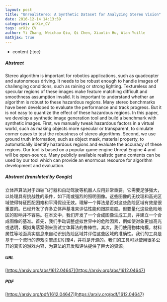 ```yaml
---
layout: post
title: "UnrealStereo: A Synthetic Dataset for Analyzing Stereo Vision"
date: 2016-12-14 14:13:59
categories: arXiv_CV
tags: arXiv_CV
author: Yi Zhang, Weichao Qiu, Qi Chen, Xiaolin Hu, Alan Yuille
mathjax: true
---
```


* content
{:toc}

##### Abstract
Stereo algorithm is important for robotics applications, such as quadcopter and autonomous driving. It needs to be robust enough to handle images of challenging conditions, such as raining or strong lighting. Textureless and specular regions of these images make feature matching difficult and smoothness assumption invalid. It is important to understand whether an algorithm is robust to these hazardous regions. Many stereo benchmarks have been developed to evaluate the performance and track progress. But it is not easy to quantize the effect of these hazardous regions. In this paper, we develop a synthetic image generation tool and build a benchmark with synthetic images. First, we manually tweak hazardous factors in a virtual world, such as making objects more specular or transparent, to simulate corner cases to test the robustness of stereo algorithms. Second, we use ground truth information, such as object mask, material property, to automatically identify hazardous regions and evaluate the accuracy of these regions. Our tool is based on a popular game engine Unreal Engine 4 and will be open-source. Many publicly available realistic game contents can be used by our tool which can provide an enormous resource for algorithm development and evaluation.

##### Abstract (translated by Google)
立体声算法对于四轴飞行器和自动驾驶等机器人应用非常重要。它需要足够强大，以处理具有挑战性的条件，如下雨或强烈的照明图像。这些图像的无纹理和高光区域使得特征匹配困难和平滑假设无效。理解一个算法是否对这些危险区域有效是很重要的。已经开发了许多立体声基准来评估性能和跟踪进度。但要量化这些危险地区的影响并不容易。在本文中，我们开发了一个合成图像生成工具，并建立一个合成图像的基准。首先，我们手动调整虚拟世界中的危险因素，例如使对象更加高光或透明，模拟角落案例来测试立体算法的鲁棒性。其次，我们使用物体掩模，材料属性等地面真实信息来自动识别危险区域并评估这些区域的准确性。我们的工具是基于一个流行的游戏引擎虚幻引擎4，并将是开源的。我们的工具可以使用很多公开的真实的游戏内容，为算法的开发和评估提供了巨大的资源。

##### URL
[https://arxiv.org/abs/1612.04647](https://arxiv.org/abs/1612.04647)

##### PDF
[https://arxiv.org/pdf/1612.04647](https://arxiv.org/pdf/1612.04647)

